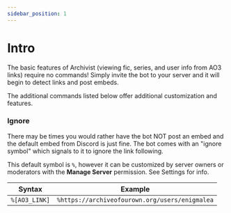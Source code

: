 ```yaml
---
sidebar_position: 1
---
```


# Intro
The basic features of Archivist (viewing fic, series, and user info from AO3 links) require no commands! Simply invite the bot to your server and it will begin to detect links and post embeds.

The additional commands listed below offer additional customization and features.

### Ignore
There may be times you would rather have the bot NOT post an embed and the default embed from Discord is just fine. The bot comes with an "ignore symbol" which signals to it to ignore the link following.

This default symbol is `%`, however it can be customized by server owners or moderators with the **Manage Server** permission. See Settings for info.

| Syntax | Example |
| --- | --- |
| `%[AO3_LINK]` | `%https://archiveofourown.org/users/enigmalea` |
